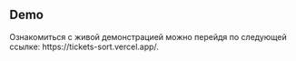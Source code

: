 <h2>Demo</h2>

<p>Ознакомиться с живой демонстрацией можно перейдя по следующей ссылке: https://tickets-sort.vercel.app/.
